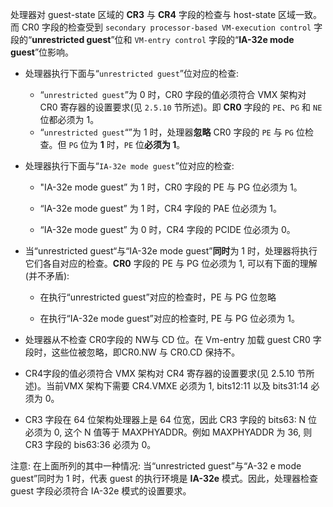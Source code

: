 
处理器对 guest-state 区域的 **CR3** 与 **CR4** 字段的检查与 host-state 区域一致。而 CR0 字段的检查受到 `secondary processor-based VM-execution control` 字段的“**unrestricted guest**”位和 `VM-entry control` 字段的“**IA-32e mode guest**”位影响。

* 处理器执行下面与“`unrestricted guest`”位对应的检查: 

    * “`unrestricted guest`”为 0 时，CR0 字段的值必须符合 VMX 架构对 CR0 寄存器的设置要求(见 `2.5.10` 节所述)。即 **CR0** 字段的 `PE`、`PG` 和 `NE` 位都必须为 1。
    *  “`unrestricted guest`“”为 1 时，处理器**忽略** CR0 字段的 `PE` 与 `PG` 位检查。但 `PG` 位为 **1** 时，`PE` 位**必须为 1**。

* 处理器执行下面与“`IA-32e mode guest`”位对应的检查: 

    * "IA-32e mode guest” 为 1 时，CR0 字段的 PE 与 PG 位必须为 1。

    * “IA-32e mode guest” 为 1 时，CR4 字段的 PAE 位必须为 1。

    * “IA-32e mode guest” 为 0 时，CR4 字段的 PCIDE 位必须为 0。

* 当“unrestricted guest“与“IA-32e mode guest”**同时**为 1 时，处理器将执行它们各自对应的检查。**CR0** 字段的 PE 与 PG 位必须为 1, 可以有下面的理解(并不矛盾):

    * 在执行“unrestricted guest”对应的检查时，PE 与 PG 位忽略

    * 在执行“IA-32e mode guest”对应的检查时, PE 与 PG 位必须为 1。

* 处理器从不检查 CR0字段的 NW与 CD 位。在 Vm-entry 加载 guest CR0 字段时，这些位被忽略，即CR0.NW 与 CR0.CD 保持不。

* CR4字段的值必须符合 VMX 架构对 CR4 寄存器的设置要求(见 2.5.10 节所述)。当前VMX 架构下需要 CR4.VMXE 必须为 1, bits12:11 以及 bits31:14 必须为 0。

* CR3 字段在 64 位架构处理器上是 64 位宽，因此 CR3 字段的 bits63: N 位必须为 0, 这个 N 值等于 MAXPHYADDR。例如 MAXPHYADDR 为 36, 则 CR3 字段的 bis63:36 必须为 0。

注意: 在上面所列的其中一种情况: 当“unrestricted guest”与“A-32 e mode  guest”同时为 1 时，代表 guest 的执行环境是 **IA-32e** 模式。因此，处理器检查 guest 字段必须符合 IA-32e 模式的设置要求。